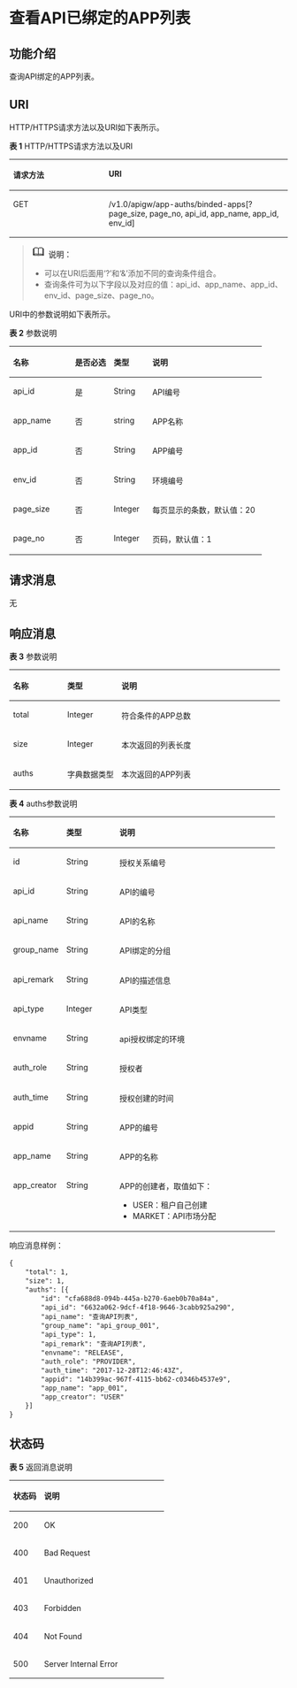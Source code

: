 # 查看API已绑定的APP列表<a name="apig-zh-api-180713048"></a>

## 功能介绍<a name="section60304671"></a>

查询API绑定的APP列表。

## URI<a name="section5871134"></a>

HTTP/HTTPS请求方法以及URI如下表所示。

**表 1**  HTTP/HTTPS请求方法以及URI

<a name="table3327925"></a>
<table><thead align="left"><tr id="row9195991"><th class="cellrowborder" valign="top" width="34.339999999999996%" id="mcps1.2.3.1.1"><p id="p6677806"><a name="p6677806"></a><a name="p6677806"></a>请求方法</p>
</th>
<th class="cellrowborder" valign="top" width="65.66%" id="mcps1.2.3.1.2"><p id="p4031405"><a name="p4031405"></a><a name="p4031405"></a>URI</p>
</th>
</tr>
</thead>
<tbody><tr id="row58108413"><td class="cellrowborder" valign="top" width="34.339999999999996%" headers="mcps1.2.3.1.1 "><p id="p9161030"><a name="p9161030"></a><a name="p9161030"></a>GET</p>
</td>
<td class="cellrowborder" valign="top" width="65.66%" headers="mcps1.2.3.1.2 "><p id="p3845935"><a name="p3845935"></a><a name="p3845935"></a>/v1.0/apigw/app-auths/binded-apps[?page_size, page_no, api_id, app_name, app_id, env_id]</p>
</td>
</tr>
</tbody>
</table>

>![](public_sys-resources/icon-note.gif) **说明：**   
>-   可以在URI后面用‘?’和‘&’添加不同的查询条件组合。  
>-   查询条件可为以下字段以及对应的值：api\_id、app\_name、app\_id、env\_id、page\_size、page\_no。  

URI中的参数说明如下表所示。

**表 2**  参数说明

<a name="table19989692"></a>
<table><thead align="left"><tr id="row1031739"><th class="cellrowborder" valign="top" width="24.48755124487551%" id="mcps1.2.5.1.1"><p id="p16462024"><a name="p16462024"></a><a name="p16462024"></a>名称</p>
</th>
<th class="cellrowborder" valign="top" width="15.308469153084694%" id="mcps1.2.5.1.2"><p id="p58355549"><a name="p58355549"></a><a name="p58355549"></a>是否必选</p>
</th>
<th class="cellrowborder" valign="top" width="15.308469153084694%" id="mcps1.2.5.1.3"><p id="p29179043"><a name="p29179043"></a><a name="p29179043"></a>类型</p>
</th>
<th class="cellrowborder" valign="top" width="44.89551044895511%" id="mcps1.2.5.1.4"><p id="p14692289"><a name="p14692289"></a><a name="p14692289"></a>说明</p>
</th>
</tr>
</thead>
<tbody><tr id="row49224800"><td class="cellrowborder" valign="top" width="24.48755124487551%" headers="mcps1.2.5.1.1 "><p id="p27785896"><a name="p27785896"></a><a name="p27785896"></a>api_id</p>
</td>
<td class="cellrowborder" valign="top" width="15.308469153084694%" headers="mcps1.2.5.1.2 "><p id="p36065088"><a name="p36065088"></a><a name="p36065088"></a>是</p>
</td>
<td class="cellrowborder" valign="top" width="15.308469153084694%" headers="mcps1.2.5.1.3 "><p id="p35590992"><a name="p35590992"></a><a name="p35590992"></a>String</p>
</td>
<td class="cellrowborder" valign="top" width="44.89551044895511%" headers="mcps1.2.5.1.4 "><p id="p64298113"><a name="p64298113"></a><a name="p64298113"></a>API编号</p>
</td>
</tr>
<tr id="row41812109"><td class="cellrowborder" valign="top" width="24.48755124487551%" headers="mcps1.2.5.1.1 "><p id="p31337682"><a name="p31337682"></a><a name="p31337682"></a>app_name</p>
</td>
<td class="cellrowborder" valign="top" width="15.308469153084694%" headers="mcps1.2.5.1.2 "><p id="p55324299"><a name="p55324299"></a><a name="p55324299"></a>否</p>
</td>
<td class="cellrowborder" valign="top" width="15.308469153084694%" headers="mcps1.2.5.1.3 "><p id="p52083233"><a name="p52083233"></a><a name="p52083233"></a>string</p>
</td>
<td class="cellrowborder" valign="top" width="44.89551044895511%" headers="mcps1.2.5.1.4 "><p id="p57992315"><a name="p57992315"></a><a name="p57992315"></a>APP名称</p>
</td>
</tr>
<tr id="row52168789"><td class="cellrowborder" valign="top" width="24.48755124487551%" headers="mcps1.2.5.1.1 "><p id="p64922385"><a name="p64922385"></a><a name="p64922385"></a>app_id</p>
</td>
<td class="cellrowborder" valign="top" width="15.308469153084694%" headers="mcps1.2.5.1.2 "><p id="p24221829"><a name="p24221829"></a><a name="p24221829"></a>否</p>
</td>
<td class="cellrowborder" valign="top" width="15.308469153084694%" headers="mcps1.2.5.1.3 "><p id="p15811162"><a name="p15811162"></a><a name="p15811162"></a>String</p>
</td>
<td class="cellrowborder" valign="top" width="44.89551044895511%" headers="mcps1.2.5.1.4 "><p id="p5635768"><a name="p5635768"></a><a name="p5635768"></a>APP编号</p>
</td>
</tr>
<tr id="row50721913"><td class="cellrowborder" valign="top" width="24.48755124487551%" headers="mcps1.2.5.1.1 "><p id="p14834294"><a name="p14834294"></a><a name="p14834294"></a>env_id</p>
</td>
<td class="cellrowborder" valign="top" width="15.308469153084694%" headers="mcps1.2.5.1.2 "><p id="p60727184"><a name="p60727184"></a><a name="p60727184"></a>否</p>
</td>
<td class="cellrowborder" valign="top" width="15.308469153084694%" headers="mcps1.2.5.1.3 "><p id="p19954862"><a name="p19954862"></a><a name="p19954862"></a>String</p>
</td>
<td class="cellrowborder" valign="top" width="44.89551044895511%" headers="mcps1.2.5.1.4 "><p id="p5731129"><a name="p5731129"></a><a name="p5731129"></a>环境编号</p>
</td>
</tr>
<tr id="row51580162"><td class="cellrowborder" valign="top" width="24.48755124487551%" headers="mcps1.2.5.1.1 "><p id="p17243611"><a name="p17243611"></a><a name="p17243611"></a>page_size</p>
</td>
<td class="cellrowborder" valign="top" width="15.308469153084694%" headers="mcps1.2.5.1.2 "><p id="p54555220"><a name="p54555220"></a><a name="p54555220"></a>否</p>
</td>
<td class="cellrowborder" valign="top" width="15.308469153084694%" headers="mcps1.2.5.1.3 "><p id="p56896661"><a name="p56896661"></a><a name="p56896661"></a>Integer</p>
</td>
<td class="cellrowborder" valign="top" width="44.89551044895511%" headers="mcps1.2.5.1.4 "><p id="p45226823"><a name="p45226823"></a><a name="p45226823"></a>每页显示的条数，默认值：20</p>
</td>
</tr>
<tr id="row4388225"><td class="cellrowborder" valign="top" width="24.48755124487551%" headers="mcps1.2.5.1.1 "><p id="p19901983"><a name="p19901983"></a><a name="p19901983"></a>page_no</p>
</td>
<td class="cellrowborder" valign="top" width="15.308469153084694%" headers="mcps1.2.5.1.2 "><p id="p1447937"><a name="p1447937"></a><a name="p1447937"></a>否</p>
</td>
<td class="cellrowborder" valign="top" width="15.308469153084694%" headers="mcps1.2.5.1.3 "><p id="p50174096"><a name="p50174096"></a><a name="p50174096"></a>Integer</p>
</td>
<td class="cellrowborder" valign="top" width="44.89551044895511%" headers="mcps1.2.5.1.4 "><p id="p37569971"><a name="p37569971"></a><a name="p37569971"></a>页码，默认值：1</p>
</td>
</tr>
</tbody>
</table>

## 请求消息<a name="section52840210"></a>

无

## 响应消息<a name="section52198597"></a>

**表 3**  参数说明

<a name="table30742358"></a>
<table><thead align="left"><tr id="row64433482"><th class="cellrowborder" valign="top" width="20%" id="mcps1.2.4.1.1"><p id="p51729548"><a name="p51729548"></a><a name="p51729548"></a>名称</p>
</th>
<th class="cellrowborder" valign="top" width="20%" id="mcps1.2.4.1.2"><p id="p29343846"><a name="p29343846"></a><a name="p29343846"></a>类型</p>
</th>
<th class="cellrowborder" valign="top" width="60%" id="mcps1.2.4.1.3"><p id="p28041345"><a name="p28041345"></a><a name="p28041345"></a>说明</p>
</th>
</tr>
</thead>
<tbody><tr id="row56756485"><td class="cellrowborder" valign="top" width="20%" headers="mcps1.2.4.1.1 "><p id="p33872536"><a name="p33872536"></a><a name="p33872536"></a>total</p>
</td>
<td class="cellrowborder" valign="top" width="20%" headers="mcps1.2.4.1.2 "><p id="p59320933"><a name="p59320933"></a><a name="p59320933"></a>Integer</p>
</td>
<td class="cellrowborder" valign="top" width="60%" headers="mcps1.2.4.1.3 "><p id="p40266258"><a name="p40266258"></a><a name="p40266258"></a>符合条件的APP总数</p>
</td>
</tr>
<tr id="row26852004"><td class="cellrowborder" valign="top" width="20%" headers="mcps1.2.4.1.1 "><p id="p27528709"><a name="p27528709"></a><a name="p27528709"></a>size</p>
</td>
<td class="cellrowborder" valign="top" width="20%" headers="mcps1.2.4.1.2 "><p id="p15232922"><a name="p15232922"></a><a name="p15232922"></a>Integer</p>
</td>
<td class="cellrowborder" valign="top" width="60%" headers="mcps1.2.4.1.3 "><p id="p25907147"><a name="p25907147"></a><a name="p25907147"></a>本次返回的列表长度</p>
</td>
</tr>
<tr id="row31837738"><td class="cellrowborder" valign="top" width="20%" headers="mcps1.2.4.1.1 "><p id="p28720018"><a name="p28720018"></a><a name="p28720018"></a>auths</p>
</td>
<td class="cellrowborder" valign="top" width="20%" headers="mcps1.2.4.1.2 "><p id="p44620106"><a name="p44620106"></a><a name="p44620106"></a>字典数据类型</p>
</td>
<td class="cellrowborder" valign="top" width="60%" headers="mcps1.2.4.1.3 "><p id="p57458810"><a name="p57458810"></a><a name="p57458810"></a>本次返回的APP列表</p>
</td>
</tr>
</tbody>
</table>

**表 4**  auths参数说明

<a name="table47367247"></a>
<table><thead align="left"><tr id="row41214097"><th class="cellrowborder" valign="top" width="20%" id="mcps1.2.4.1.1"><p id="p50007540"><a name="p50007540"></a><a name="p50007540"></a>名称</p>
</th>
<th class="cellrowborder" valign="top" width="20%" id="mcps1.2.4.1.2"><p id="p24078911"><a name="p24078911"></a><a name="p24078911"></a>类型</p>
</th>
<th class="cellrowborder" valign="top" width="60%" id="mcps1.2.4.1.3"><p id="p4234779"><a name="p4234779"></a><a name="p4234779"></a>说明</p>
</th>
</tr>
</thead>
<tbody><tr id="row7472815"><td class="cellrowborder" valign="top" width="20%" headers="mcps1.2.4.1.1 "><p id="p1318308"><a name="p1318308"></a><a name="p1318308"></a>id</p>
</td>
<td class="cellrowborder" valign="top" width="20%" headers="mcps1.2.4.1.2 "><p id="p39674146"><a name="p39674146"></a><a name="p39674146"></a>String</p>
</td>
<td class="cellrowborder" valign="top" width="60%" headers="mcps1.2.4.1.3 "><p id="p59489232"><a name="p59489232"></a><a name="p59489232"></a>授权关系编号</p>
</td>
</tr>
<tr id="row65641040"><td class="cellrowborder" valign="top" width="20%" headers="mcps1.2.4.1.1 "><p id="p15324042"><a name="p15324042"></a><a name="p15324042"></a>api_id</p>
</td>
<td class="cellrowborder" valign="top" width="20%" headers="mcps1.2.4.1.2 "><p id="p33287880"><a name="p33287880"></a><a name="p33287880"></a>String</p>
</td>
<td class="cellrowborder" valign="top" width="60%" headers="mcps1.2.4.1.3 "><p id="p11963763"><a name="p11963763"></a><a name="p11963763"></a>API的编号</p>
</td>
</tr>
<tr id="row40565004"><td class="cellrowborder" valign="top" width="20%" headers="mcps1.2.4.1.1 "><p id="p64539909"><a name="p64539909"></a><a name="p64539909"></a>api_name</p>
</td>
<td class="cellrowborder" valign="top" width="20%" headers="mcps1.2.4.1.2 "><p id="p60350110"><a name="p60350110"></a><a name="p60350110"></a>String</p>
</td>
<td class="cellrowborder" valign="top" width="60%" headers="mcps1.2.4.1.3 "><p id="p56520703"><a name="p56520703"></a><a name="p56520703"></a>API的名称</p>
</td>
</tr>
<tr id="row38924282"><td class="cellrowborder" valign="top" width="20%" headers="mcps1.2.4.1.1 "><p id="p65859163"><a name="p65859163"></a><a name="p65859163"></a>group_name</p>
</td>
<td class="cellrowborder" valign="top" width="20%" headers="mcps1.2.4.1.2 "><p id="p32992025"><a name="p32992025"></a><a name="p32992025"></a>String</p>
</td>
<td class="cellrowborder" valign="top" width="60%" headers="mcps1.2.4.1.3 "><p id="p55108379"><a name="p55108379"></a><a name="p55108379"></a>API绑定的分组</p>
</td>
</tr>
<tr id="row26213370"><td class="cellrowborder" valign="top" width="20%" headers="mcps1.2.4.1.1 "><p id="p42908189"><a name="p42908189"></a><a name="p42908189"></a>api_remark</p>
</td>
<td class="cellrowborder" valign="top" width="20%" headers="mcps1.2.4.1.2 "><p id="p53011322"><a name="p53011322"></a><a name="p53011322"></a>String</p>
</td>
<td class="cellrowborder" valign="top" width="60%" headers="mcps1.2.4.1.3 "><p id="p66058679"><a name="p66058679"></a><a name="p66058679"></a>API的描述信息</p>
</td>
</tr>
<tr id="row57657201"><td class="cellrowborder" valign="top" width="20%" headers="mcps1.2.4.1.1 "><p id="p39721698"><a name="p39721698"></a><a name="p39721698"></a>api_type</p>
</td>
<td class="cellrowborder" valign="top" width="20%" headers="mcps1.2.4.1.2 "><p id="p63340935"><a name="p63340935"></a><a name="p63340935"></a>Integer</p>
</td>
<td class="cellrowborder" valign="top" width="60%" headers="mcps1.2.4.1.3 "><p id="p30342088"><a name="p30342088"></a><a name="p30342088"></a>API类型</p>
</td>
</tr>
<tr id="row4643343"><td class="cellrowborder" valign="top" width="20%" headers="mcps1.2.4.1.1 "><p id="p40566535"><a name="p40566535"></a><a name="p40566535"></a>envname</p>
</td>
<td class="cellrowborder" valign="top" width="20%" headers="mcps1.2.4.1.2 "><p id="p64663887"><a name="p64663887"></a><a name="p64663887"></a>String</p>
</td>
<td class="cellrowborder" valign="top" width="60%" headers="mcps1.2.4.1.3 "><p id="p3283471"><a name="p3283471"></a><a name="p3283471"></a>api授权绑定的环境</p>
</td>
</tr>
<tr id="row29551244"><td class="cellrowborder" valign="top" width="20%" headers="mcps1.2.4.1.1 "><p id="p44840564"><a name="p44840564"></a><a name="p44840564"></a>auth_role</p>
</td>
<td class="cellrowborder" valign="top" width="20%" headers="mcps1.2.4.1.2 "><p id="p8207081"><a name="p8207081"></a><a name="p8207081"></a>String</p>
</td>
<td class="cellrowborder" valign="top" width="60%" headers="mcps1.2.4.1.3 "><p id="p60793810"><a name="p60793810"></a><a name="p60793810"></a>授权者</p>
</td>
</tr>
<tr id="row10273382"><td class="cellrowborder" valign="top" width="20%" headers="mcps1.2.4.1.1 "><p id="p26837593"><a name="p26837593"></a><a name="p26837593"></a>auth_time</p>
</td>
<td class="cellrowborder" valign="top" width="20%" headers="mcps1.2.4.1.2 "><p id="p26361396"><a name="p26361396"></a><a name="p26361396"></a>String</p>
</td>
<td class="cellrowborder" valign="top" width="60%" headers="mcps1.2.4.1.3 "><p id="p54898336"><a name="p54898336"></a><a name="p54898336"></a>授权创建的时间</p>
</td>
</tr>
<tr id="row24322980"><td class="cellrowborder" valign="top" width="20%" headers="mcps1.2.4.1.1 "><p id="p24004331"><a name="p24004331"></a><a name="p24004331"></a>appid</p>
</td>
<td class="cellrowborder" valign="top" width="20%" headers="mcps1.2.4.1.2 "><p id="p65302679"><a name="p65302679"></a><a name="p65302679"></a>String</p>
</td>
<td class="cellrowborder" valign="top" width="60%" headers="mcps1.2.4.1.3 "><p id="p55025680"><a name="p55025680"></a><a name="p55025680"></a>APP的编号</p>
</td>
</tr>
<tr id="row25469077"><td class="cellrowborder" valign="top" width="20%" headers="mcps1.2.4.1.1 "><p id="p49729323"><a name="p49729323"></a><a name="p49729323"></a>app_name</p>
</td>
<td class="cellrowborder" valign="top" width="20%" headers="mcps1.2.4.1.2 "><p id="p1543362"><a name="p1543362"></a><a name="p1543362"></a>String</p>
</td>
<td class="cellrowborder" valign="top" width="60%" headers="mcps1.2.4.1.3 "><p id="p57903489"><a name="p57903489"></a><a name="p57903489"></a>APP的名称</p>
</td>
</tr>
<tr id="row51369360"><td class="cellrowborder" valign="top" width="20%" headers="mcps1.2.4.1.1 "><p id="p168607"><a name="p168607"></a><a name="p168607"></a>app_creator</p>
</td>
<td class="cellrowborder" valign="top" width="20%" headers="mcps1.2.4.1.2 "><p id="p13657195"><a name="p13657195"></a><a name="p13657195"></a>String</p>
</td>
<td class="cellrowborder" valign="top" width="60%" headers="mcps1.2.4.1.3 "><p id="p32490971"><a name="p32490971"></a><a name="p32490971"></a>APP的创建者，取值如下：</p>
<a name="ul23983284"></a><a name="ul23983284"></a><ul id="ul23983284"><li>USER：租户自己创建</li><li>MARKET：API市场分配</li></ul>
</td>
</tr>
</tbody>
</table>

响应消息样例：

```
{
	"total": 1,
	"size": 1,
	"auths": [{
		"id": "cfa688d8-094b-445a-b270-6aeb0b70a84a",
		"api_id": "6632a062-9dcf-4f18-9646-3cabb925a290",
		"api_name": "查询API列表",
		"group_name": "api_group_001",
		"api_type": 1,
		"api_remark": "查询API列表",
		"envname": "RELEASE",
		"auth_role": "PROVIDER",
		"auth_time": "2017-12-28T12:46:43Z",
		"appid": "14b399ac-967f-4115-bb62-c0346b4537e9",
		"app_name": "app_001",
		"app_creator": "USER"
	}]
}
```

## 状态码<a name="section5799844"></a>

**表 5**  返回消息说明

<a name="table5726167"></a>
<table><thead align="left"><tr id="row30002454"><th class="cellrowborder" valign="top" width="20%" id="mcps1.2.3.1.1"><p id="p14279749"><a name="p14279749"></a><a name="p14279749"></a>状态码</p>
</th>
<th class="cellrowborder" valign="top" width="80%" id="mcps1.2.3.1.2"><p id="p15809053"><a name="p15809053"></a><a name="p15809053"></a>说明</p>
</th>
</tr>
</thead>
<tbody><tr id="row5464901"><td class="cellrowborder" valign="top" width="20%" headers="mcps1.2.3.1.1 "><p id="p40003813"><a name="p40003813"></a><a name="p40003813"></a>200</p>
</td>
<td class="cellrowborder" valign="top" width="80%" headers="mcps1.2.3.1.2 "><p id="p19083430"><a name="p19083430"></a><a name="p19083430"></a>OK</p>
</td>
</tr>
<tr id="row37533146"><td class="cellrowborder" valign="top" width="20%" headers="mcps1.2.3.1.1 "><p id="p20285999"><a name="p20285999"></a><a name="p20285999"></a>400</p>
</td>
<td class="cellrowborder" valign="top" width="80%" headers="mcps1.2.3.1.2 "><p id="p32553208"><a name="p32553208"></a><a name="p32553208"></a>Bad Request</p>
</td>
</tr>
<tr id="row24543420"><td class="cellrowborder" valign="top" width="20%" headers="mcps1.2.3.1.1 "><p id="p41859983"><a name="p41859983"></a><a name="p41859983"></a>401</p>
</td>
<td class="cellrowborder" valign="top" width="80%" headers="mcps1.2.3.1.2 "><p id="p35215434"><a name="p35215434"></a><a name="p35215434"></a>Unauthorized</p>
</td>
</tr>
<tr id="row48503454"><td class="cellrowborder" valign="top" width="20%" headers="mcps1.2.3.1.1 "><p id="p36465738"><a name="p36465738"></a><a name="p36465738"></a>403</p>
</td>
<td class="cellrowborder" valign="top" width="80%" headers="mcps1.2.3.1.2 "><p id="p934769"><a name="p934769"></a><a name="p934769"></a>Forbidden</p>
</td>
</tr>
<tr id="row8412927"><td class="cellrowborder" valign="top" width="20%" headers="mcps1.2.3.1.1 "><p id="p10358509"><a name="p10358509"></a><a name="p10358509"></a>404</p>
</td>
<td class="cellrowborder" valign="top" width="80%" headers="mcps1.2.3.1.2 "><p id="p33732875"><a name="p33732875"></a><a name="p33732875"></a>Not Found</p>
</td>
</tr>
<tr id="row35160419"><td class="cellrowborder" valign="top" width="20%" headers="mcps1.2.3.1.1 "><p id="p29421709"><a name="p29421709"></a><a name="p29421709"></a>500</p>
</td>
<td class="cellrowborder" valign="top" width="80%" headers="mcps1.2.3.1.2 "><p id="p14947689"><a name="p14947689"></a><a name="p14947689"></a>Server Internal Error</p>
</td>
</tr>
</tbody>
</table>

